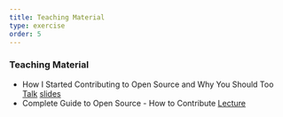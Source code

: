 ```yaml
---
title: Teaching Material  
type: exercise
order: 5
---
```


### **Teaching Material**

- How I Started Contributing to Open Source and Why You Should Too [Talk](https://youtu.be/GAqfMNB-YBU) [slides](https://speakerdeck.com/mlvandijk/collaborating-on-open-source-software-8d720d71-a31b-4079-8c67-08dbda6c0aac) 
- Complete Guide to Open Source - How to Contribute [Lecture](https://www.youtube.com/watch?v=yzeVMecydCE) 
